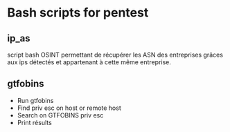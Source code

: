 # Bash scripts for pentest
## ip_as
script bash OSINT permettant de récupérer les ASN des entreprises grâces aux ips détectés et appartenant à cette même entreprise.
## gtfobins
* Run gtfobins
* Find priv esc on host or remote host
* Search on GTFOBINS priv esc
* Print résults
